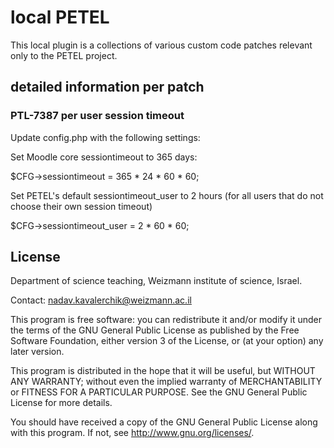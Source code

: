 # local PETEL #

This local plugin is a collections of various custom code patches
relevant only to the PETEL project.

## detailed information per patch ##

### PTL-7387 per user session timeout ###
Update config.php with the following settings:

Set Moodle core sessiontimeout to 365 days:

$CFG->sessiontimeout = 365 * 24 * 60 * 60;

Set PETEL's default sessiontimeout_user to 2 hours
(for all users that do not choose their own session timeout)

$CFG->sessiontimeout_user = 2 * 60 * 60;

## License ##

Department of science teaching,
Weizmann institute of science, Israel.

Contact: nadav.kavalerchik@weizmann.ac.il

This program is free software: you can redistribute it and/or modify it under
the terms of the GNU General Public License as published by the Free Software
Foundation, either version 3 of the License, or (at your option) any later
version.

This program is distributed in the hope that it will be useful, but WITHOUT ANY
WARRANTY; without even the implied warranty of MERCHANTABILITY or FITNESS FOR A
PARTICULAR PURPOSE.  See the GNU General Public License for more details.

You should have received a copy of the GNU General Public License along with
this program.  If not, see <http://www.gnu.org/licenses/>.
